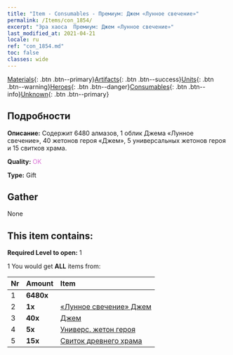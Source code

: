 ```yaml
---
title: "Item - Consumables - Премиум: Джем «Лунное свечение»"
permalink: /Items/con_1854/
excerpt: "Эра хаоса  Премиум: Джем «Лунное свечение»"
last_modified_at: 2021-04-21
locale: ru
ref: "con_1854.md"
toc: false
classes: wide
---
```

 [Materials](/ru/Items/){: .btn .btn--primary}[Artifacts](/ru/Items/Artifacts/){: .btn .btn--success}[Units](/ru/Items/Units/){: .btn .btn--warning}[Heroes](/ru/Items/Heroes/){: .btn .btn--danger}[Consumables](/ru/Items/Consumables/){: .btn .btn--info}[Unknown](/ru/Items/Unknown/){: .btn .btn--primary}

## Подробности
 **Описание:** Содержит 6480 алмазов, 1 облик Джема «Лунное свечение», 40 жетонов героя «Джем», 5 универсальных жетонов героя и 15 свитков храма.

 **Quality:** <span style="color: #DA70D6">OK</span>

 **Type:** Gift

## Gather

  None

## This item contains:

 **Required Level to open:** 1

 1 You would get **ALL** items  from:

  | Nr | Amount |     Item    |
  |:---|:-------|:------------|
  | 1 |  **6480x** | <i class="fas fa-gem"/> |  | 
  | 2 |  **1x** | [«Лунное свечение» Джем](/ru/Items/con_1048/) |  | 
  | 3 |  **40x** | [Джем](/ru/Items/her_369/) |  | 
  | 4 |  **5x** | [Универс. жетон героя](/ru/Items/her_358/) |  | 
  | 5 |  **15x** | [Свиток древнего храма](/ru/Items/con_697/) |  | 
